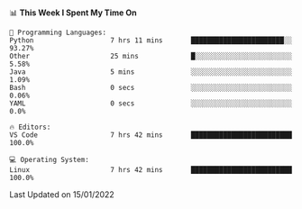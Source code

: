 <!--START_SECTION:waka-->
📊 **This Week I Spent My Time On** 

```text
💬 Programming Languages: 
Python                   7 hrs 11 mins       ███████████████████████░░   93.27% 
Other                    25 mins             █░░░░░░░░░░░░░░░░░░░░░░░░   5.58% 
Java                     5 mins              ░░░░░░░░░░░░░░░░░░░░░░░░░   1.09% 
Bash                     0 secs              ░░░░░░░░░░░░░░░░░░░░░░░░░   0.06% 
YAML                     0 secs              ░░░░░░░░░░░░░░░░░░░░░░░░░   0.0%

🔥 Editors: 
VS Code                  7 hrs 42 mins       █████████████████████████   100.0%

💻 Operating System: 
Linux                    7 hrs 42 mins       █████████████████████████   100.0%

```


 Last Updated on 15/01/2022
<!--END_SECTION:waka-->
